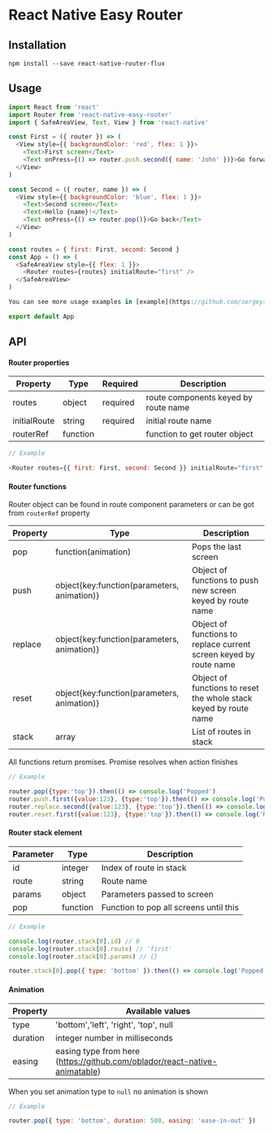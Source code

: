 # React Native Easy Router

## Installation

```
npm install --save react-native-router-flux
```

## Usage

```javascript
import React from 'react'
import Router from 'react-native-easy-router'
import { SafeAreaView, Text, View } from 'react-native'

const First = ({ router }) => (
  <View style={{ backgroundColor: 'red', flex: 1 }}>
    <Text>First screen</Text>
    <Text onPress={() => router.push.second({ name: 'John' })}>Go forward</Text>
  </View>
)

const Second = ({ router, name }) => (
  <View style={{ backgroundColor: 'blue', flex: 1 }}>
    <Text>Second screen</Text>
    <Text>Hello {name}!</Text>
    <Text onPress={() => router.pop()}>Go back</Text>
  </View>
)

const routes = { first: First, second: Second }
const App = () => (
  <SafeAreaView style={{ flex: 1 }}>
    <Router routes={routes} initialRoute="first" />
  </SafeAreaView>
)

You can see more usage examples in [example](https://github.com/sergeyshpadyrev/react-native-easy-router/tree/master/example) directory

export default App
```

## API

#### Router properties

| Property     | Type     | Required | Description                          |
| ------------ | -------- | -------- | ------------------------------------ |
| routes       | object   | required | route components keyed by route name |
| initialRoute | string   | required | initial route name                   |
| routerRef    | function |          | function to get router object        |

```javascript
// Example

<Router routes={{ first: First, second: Second }} initialRoute="first" routerRef={ref => (this.router = ref)} />
```

#### Router functions

Router object can be found in route component parameters or can be got from `routerRef` property

| Property | Type                                        | Description                                                       |
| -------- | ------------------------------------------- | ----------------------------------------------------------------- |
| pop      | function(animation)                         | Pops the last screen                                              |
| push     | object{key:function(parameters, animation)} | Object of functions to push new screen keyed by route name        |
| replace  | object{key:function(parameters, animation)} | Object of functions to replace current screen keyed by route name |
| reset    | object{key:function(parameters, animation)} | Object of functions to reset the whole stack keyed by route name  |
| stack    | array                                       | List of routes in stack                                           |

All functions return promises. Promise resolves when action finishes

```javascript
// Example

router.pop({type:'top'}).then(() => console.log('Popped')
router.push.first({value:123}, {type:'top'}).then(() => console.log('Pushed'))
router.replace.second({value:123}, {type:'top'}).then(() => console.log('Replaced'))
router.reset.first({value:123}, {type:'top'}).then(() => console.log('Reset'))
```

#### Router stack element

| Parameter | Type     | Description                            |
| --------- | -------- | -------------------------------------- |
| id        | integer  | Index of route in stack                |
| route     | string   | Route name                             |
| params    | object   | Parameters passed to screen            |
| pop       | function | Function to pop all screens until this |

```javascript
// Example

console.log(router.stack[0].id) // 0
console.log(router.stack[0].route) // 'first'
console.log(router.stack[0].params) // {}

router.stack[0].pop({ type: 'bottom' }).then(() => console.log('Popped to route'))
```

#### Animation

| Property | Available values                                                           |
| -------- | -------------------------------------------------------------------------- |
| type     | 'bottom','left', 'right', 'top', null                                      |
| duration | integer number in milliseconds                                             |
| easing   | easing type from here (https://github.com/oblador/react-native-animatable) |

When you set animation type to `null` no animation is shown

```javascript
// Example

router.pop({ type: 'bottom', duration: 500, easing: 'ease-in-out' })
```
